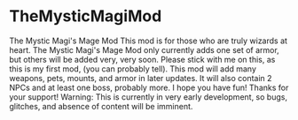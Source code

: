 # TheMysticMagiMod
The Mystic Magi's Mage Mod  This mod is for those who are truly wizards at heart. The Mystic Magi's Mage Mod only currently adds one set of armor, but others will be added very, very soon. Please stick with me on this, as this is my first mod, (you can probably tell). This mod will add many weapons, pets, mounts, and armor in later updates. It will also contain 2 NPCs and at least one boss, probably more. I hope you have fun! Thanks for your support!   Warning: This is currently in very early development, so bugs, glitches, and absence of content will be imminent.
